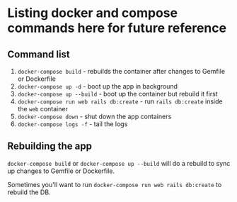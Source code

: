 # Listing docker and compose commands here for future reference

## Command list

1. `docker-compose build` - rebuilds the container after changes to Gemfile or Dockerfile
2. `docker-compose up -d` - boot up the app in background
  1. `docker-compose up --build` - boot up the container but rebuild it first
3. `docker-compose run web rails db:create` - run `rails db:create` inside the `web` container
4. `docker-compose down` - shut down the app containers
5. `docker-compose logs -f` - tail the logs

## Rebuilding the app

`docker-compose build` or `docker-compose up --build` will do a rebuild to sync up changes to Gemfile or Dockerfile.

Sometimes you'll want to run `docker-compose run web rails db:create` to rebuild the DB.

